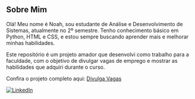 ## Sobre Mim

Olá! Meu nome é Noah, sou estudante de Análise e Desenvolvimento de Sistemas, atualmente no 2º semestre. Tenho conhecimento básico em Python, HTML e CSS, e estou sempre buscando aprender mais e melhorar minhas habilidades.

Este repositório é um projeto amador que desenvolvi como trabalho para a faculdade, com o objetivo de divulgar vagas de emprego e mostrar as habilidades que adquiri durante o curso.

Confira o projeto completo aqui: [Divulga Vagas](https://github.com/alannoahls/divulgavagas.projeto)

[![LinkedIn](https://img.shields.io/badge/LinkedIn-Perfil-blue)](https://www.linkedin.com/in/noah-leite-2b212523b/)
